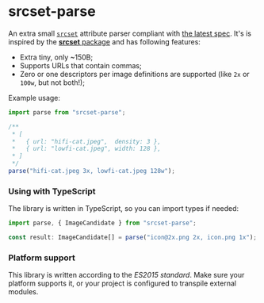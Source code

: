 # srcset-parse

An extra small [`srcset`](https://developer.mozilla.org/en-US/docs/Web/HTML/Element/img#attr-srcset)
attribute parser compliant with [the latest spec](https://html.spec.whatwg.org/multipage/images.html#srcset-attributes).
It's is inspired by the [**srcset** package](https://github.com/sindresorhus/srcset) and has following features:

- Extra tiny, only ~150B;
- Supports URLs that contain commas;
- Zero or one descriptors per image definitions are supported (like `2x` or `100w`, but not both!);

Example usage:

```js
import parse from "srcset-parse";

/**
 * [
 *   { url: "hifi-cat.jpeg",  density: 3 },
 *   { url: "lowfi-cat.jpeg", width: 128 },
 * ]
 */
parse("hifi-cat.jpeg 3x, lowfi-cat.jpeg 128w");
```

### Using with TypeScript

The library is written in TypeScript, so you can import types if needed:

```js
import parse, { ImageCandidate } from "srcset-parse";

const result: ImageCandidate[] = parse("icon@2x.png 2x, icon.png 1x");
```

### Platform support

This library is written according to the _ES2015 standard_. Make sure your platform
supports it, or your project is configured to transpile external modules.

